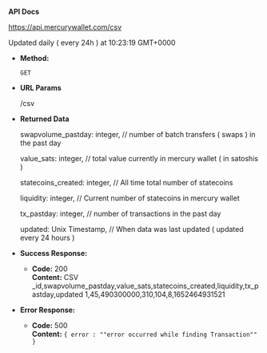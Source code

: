 **API Docs** 

https://api.mercurywallet.com/csv

Updated daily ( every 24h ) at 10:23:19 GMT+0000

* **Method:**
  
  `GET`
  
*  **URL Params**

   /csv

* **Returned Data**

  swapvolume_pastday: integer,
  // number of batch transfers ( swaps ) in the past day
  
  value_sats: integer,
  // total value currently in mercury wallet ( in satoshis )
  
  statecoins_created: integer,
  // All time total number of statecoins
  
  liquidity: integer,
  // Current number of statecoins in mercury wallet
 
  
  tx_pastday: integer,
  // number of transactions in the past day
  
  updated: Unix Timestamp,
  // When data was last updated ( updated every 24 hours )

* **Success Response:**

  * **Code:** 200 <br />
    **Content:** CSV<br />
   _id,swapvolume_pastday,value_sats,statecoins_created,liquidity,tx_pastday,updated
1,45,490300000,310,104,8,1652464931521
 
* **Error Response:**

  * **Code:** 500 <br />
    **Content:** `{ error : ""error occurred while finding Transaction"" }`
